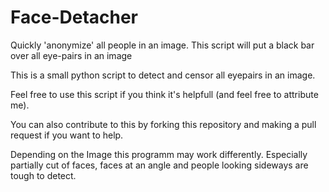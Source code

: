 # Face-Detacher
Quickly 'anonymize' all people in an image. This script will put a black bar over all eye-pairs in an image

This is a small python script to detect and censor all eyepairs in an image.

Feel free to use this script if you think it's helpfull (and feel free to attribute me).

You can also contribute to this by forking this repository and making a pull request if you want to help.

Depending on the Image this programm may work differently. Especially partially cut of faces, faces at an angle and people looking
sideways are tough to detect.
